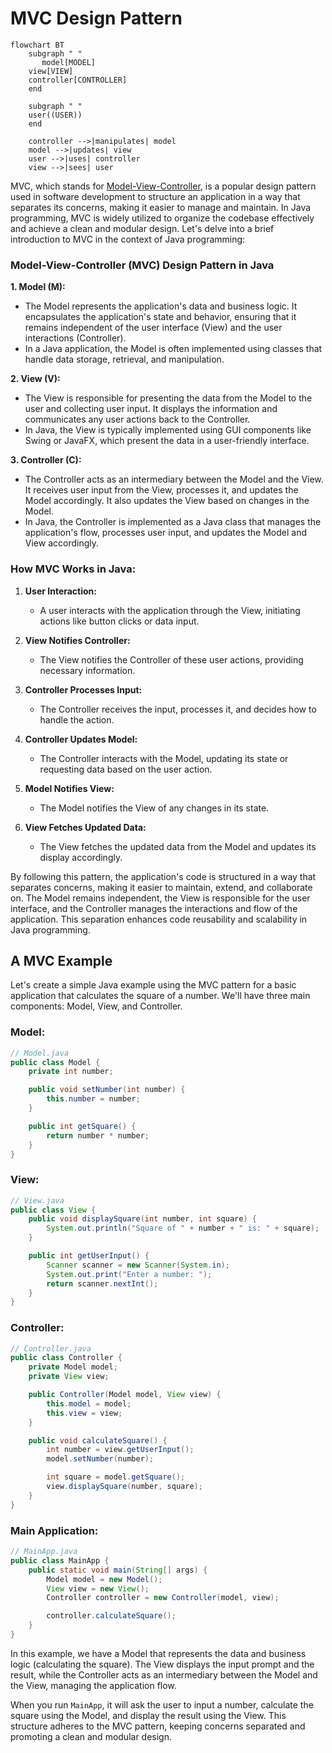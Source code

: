 # MVC Design Pattern

```mermaid
flowchart BT
    subgraph " "
       model[MODEL]
    view[VIEW]
    controller[CONTROLLER]
    end
    
    subgraph " "
    user((USER))
    end
    
    controller -->|manipulates| model
    model -->|updates| view
    user -->|uses| controller
    view -->|sees| user
```

MVC, which stands for [Model-View-Controller](https://en.wikipedia.org/wiki/Model%E2%80%93view%E2%80%93controller), is a popular design pattern used in software development to structure an application in a way that separates its concerns, making it easier to manage and maintain. In Java programming, MVC is widely utilized to organize the codebase effectively and achieve a clean and modular design. Let's delve into a brief introduction to MVC in the context of Java programming:

### Model-View-Controller (MVC) Design Pattern in Java

**1. Model (M):**
- The Model represents the application's data and business logic. It encapsulates the application's state and behavior, ensuring that it remains independent of the user interface (View) and the user interactions (Controller).
- In a Java application, the Model is often implemented using classes that handle data storage, retrieval, and manipulation.

**2. View (V):**
- The View is responsible for presenting the data from the Model to the user and collecting user input. It displays the information and communicates any user actions back to the Controller.
- In Java, the View is typically implemented using GUI components like Swing or JavaFX, which present the data in a user-friendly interface.

**3. Controller (C):**
- The Controller acts as an intermediary between the Model and the View. It receives user input from the View, processes it, and updates the Model accordingly. It also updates the View based on changes in the Model.
- In Java, the Controller is implemented as a Java class that manages the application's flow, processes user input, and updates the Model and View accordingly.

### How MVC Works in Java:

1. **User Interaction:**
    - A user interacts with the application through the View, initiating actions like button clicks or data input.

2. **View Notifies Controller:**
    - The View notifies the Controller of these user actions, providing necessary information.

3. **Controller Processes Input:**
    - The Controller receives the input, processes it, and decides how to handle the action.

4. **Controller Updates Model:**
    - The Controller interacts with the Model, updating its state or requesting data based on the user action.

5. **Model Notifies View:**
    - The Model notifies the View of any changes in its state.

6. **View Fetches Updated Data:**
    - The View fetches the updated data from the Model and updates its display accordingly.

By following this pattern, the application's code is structured in a way that separates concerns, making it easier to maintain, extend, and collaborate on. The Model remains independent, the View is responsible for the user interface, and the Controller manages the interactions and flow of the application. This separation enhances code reusability and scalability in Java programming.


## A MVC Example

Let's create a simple Java example using the MVC pattern for a basic application that calculates the square of a number. We'll have three main components: Model, View, and Controller.

### Model:
```java
// Model.java
public class Model {
    private int number;

    public void setNumber(int number) {
        this.number = number;
    }

    public int getSquare() {
        return number * number;
    }
}
```

### View:
```java
// View.java
public class View {
    public void displaySquare(int number, int square) {
        System.out.println("Square of " + number + " is: " + square);
    }

    public int getUserInput() {
        Scanner scanner = new Scanner(System.in);
        System.out.print("Enter a number: ");
        return scanner.nextInt();
    }
}
```

### Controller:
```java
// Controller.java
public class Controller {
    private Model model;
    private View view;

    public Controller(Model model, View view) {
        this.model = model;
        this.view = view;
    }

    public void calculateSquare() {
        int number = view.getUserInput();
        model.setNumber(number);

        int square = model.getSquare();
        view.displaySquare(number, square);
    }
}
```

### Main Application:
```java
// MainApp.java
public class MainApp {
    public static void main(String[] args) {
        Model model = new Model();
        View view = new View();
        Controller controller = new Controller(model, view);

        controller.calculateSquare();
    }
}
```

In this example, we have a Model that represents the data and business logic (calculating the square). The View displays the input prompt and the result, while the Controller acts as an intermediary between the Model and the View, managing the application flow.

When you run `MainApp`, it will ask the user to input a number, calculate the square using the Model, and display the result using the View. This structure adheres to the MVC pattern, keeping concerns separated and promoting a clean and modular design.